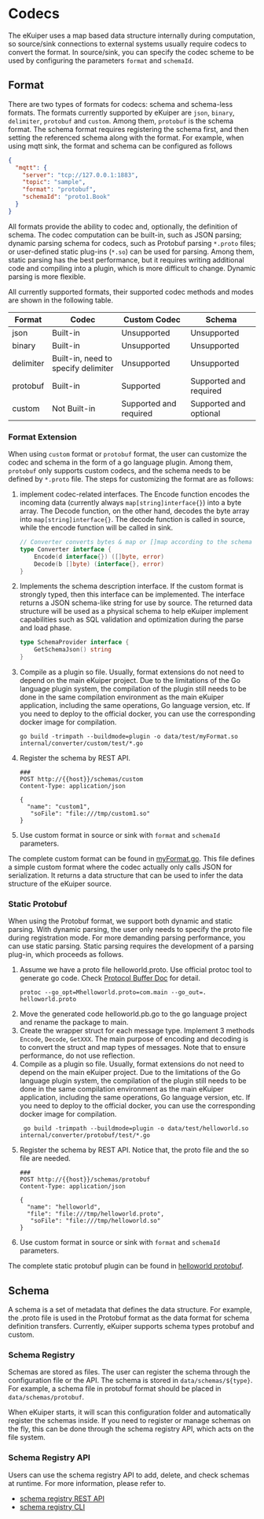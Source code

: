 # Codecs

The eKuiper uses a map based data structure internally during computation, so source/sink connections to external systems usually require codecs to convert the format. In source/sink, you can specify the codec scheme to be used by configuring the parameters `format` and `schemaId`.

## Format

There are two types of formats for codecs: schema and schema-less formats. The formats currently supported by eKuiper
are `json`, `binary`, `delimiter`, `protobuf` and `custom`. Among them, `protobuf` is the schema format.
The schema format requires registering the schema first, and then setting the referenced schema along with the format.
For example, when using mqtt sink, the format and schema can be configured as follows

```json
{
  "mqtt": {
    "server": "tcp://127.0.0.1:1883",
    "topic": "sample",
    "format": "protobuf",
    "schemaId": "proto1.Book"
  }
}
```

All formats provide the ability to codec and, optionally, the definition of schema. The codec computation can be built-in, such as JSON parsing; dynamic parsing schema for codecs, such as Protobuf parsing `*.proto` files; or user-defined static plug-ins (`*.so`) can be used for parsing. Among them, static parsing has the best performance, but it requires writing additional code and compiling into a plugin, which is more difficult to change. Dynamic parsing is more flexible.

All currently supported formats, their supported codec methods and modes are shown in the following table.

| Format    | Codec                               | Custom Codec           | Schema                 |
|-----------|-------------------------------------|------------------------|------------------------|
| json      | Built-in                            | Unsupported            | Unsupported            |
| binary    | Built-in                            | Unsupported            | Unsupported            |
| delimiter | Built-in, need to specify delimiter | Unsupported            | Unsupported            |
| protobuf  | Built-in                            | Supported              | Supported and required |
| custom    | Not Built-in                        | Supported and required | Supported and optional |

### Format Extension

When using `custom` format or `protobuf` format, the user can customize the codec and schema in the form of a go language plugin. Among them, `protobuf` only supports custom codecs, and the schema needs to be defined by `*.proto` file. The steps for customizing the format are as follows:

1. implement codec-related interfaces. The Encode function encodes the incoming data (currently always `map[string]interface{}`) into a byte array. The Decode function, on the other hand, decodes the byte array into `map[string]interface{}`. The decode function is called in source, while the encode function will be called in sink.
    ```go
    // Converter converts bytes & map or []map according to the schema
    type Converter interface {
        Encode(d interface{}) ([]byte, error)
        Decode(b []byte) (interface{}, error)
    }
    ```
2. Implements the schema description interface. If the custom format is strongly typed, then this interface can be implemented. The interface returns a JSON schema-like string for use by source. The returned data structure will be used as a physical schema to help eKuiper implement capabilities such as SQL validation and optimization during the parse and load phase.
    ```go
    type SchemaProvider interface {
	    GetSchemaJson() string
    }
    ```
3. Compile as a plugin so file. Usually, format extensions do not need to depend on the main eKuiper project. Due to the limitations of the Go language plugin system, the compilation of the plugin still needs to be done in the same compilation environment as the main eKuiper application, including the same operations, Go language version, etc. If you need to deploy to the official docker, you can use the corresponding docker image for compilation.
    ```shell
    go build -trimpath --buildmode=plugin -o data/test/myFormat.so internal/converter/custom/test/*.go
    ```
4. Register the schema by REST API.
    ```shell
    ###
    POST http://{{host}}/schemas/custom
    Content-Type: application/json
    
    {
      "name": "custom1",
       "soFile": "file:///tmp/custom1.so"
    }
    ```
5. Use custom format in source or sink with `format` and `schemaId` parameters.

The complete custom format can be found in [myFormat.go](https://github.com/lf-edge/ekuiper/blob/master/internal/converter/custom/test/myformat.go). This file defines a simple custom format where the codec actually only calls JSON for serialization. It returns a data structure that can be used to infer the data structure of the eKuiper source.

### Static Protobuf

When using the Protobuf format, we support both dynamic and static parsing. With dynamic parsing, the user only needs to
specify the proto file during registration mode. For more demanding parsing performance, you can use static parsing.
Static parsing requires the development of a parsing plug-in, which proceeds as follows.

1. Assume we have a proto file helloworld.proto. Use official protoc tool to generate go code. Check [Protocol Buffer Doc](https://developers.google.com/protocol-buffers/docs/reference/go-generated) for detail.
   ```shell
   protoc --go_opt=Mhelloworld.proto=com.main --go_out=. helloworld.proto
   ```
2. Move the generated code helloworld.pb.go to the go language project and rename the package to main.
3. Create the wrapper struct for each message type. Implement 3 methods `Encode`, `Decode`, `GetXXX`. The main purpose of encoding and decoding is to convert the struct and map types of messages. Note that to ensure performance, do not use reflection. 
4. Compile as a plugin so file. Usually, format extensions do not need to depend on the main eKuiper project. Due to the limitations of the Go language plugin system, the compilation of the plugin still needs to be done in the same compilation environment as the main eKuiper application, including the same operations, Go language version, etc. If you need to deploy to the official docker, you can use the corresponding docker image for compilation.
   ```shell
    go build -trimpath --buildmode=plugin -o data/test/helloworld.so internal/converter/protobuf/test/*.go
   ```
5. Register the schema by REST API. Notice that, the proto file and the so file are needed.
    ```shell
    ###
    POST http://{{host}}/schemas/protobuf
    Content-Type: application/json
    
    {
      "name": "helloworld",
      "file": "file:///tmp/helloworld.proto",
       "soFile": "file:///tmp/helloworld.so"
    }
    ```
6. Use custom format in source or sink with `format` and `schemaId` parameters.

The complete static protobuf plugin can be found in [helloworld protobuf](https://github.com/lf-edge/ekuiper/tree/master/internal/converter/protobuf/test).


## Schema

A schema is a set of metadata that defines the data structure. For example, the .proto file is used in the Protobuf format as the data format for schema definition transfers. Currently, eKuiper supports schema types protobuf and custom.

### Schema Registry

Schemas are stored as files. The user can register the schema through the configuration file or the API. The schema is stored in `data/schemas/${type}`. For example, a schema file in protobuf format should be placed in `data/schemas/protobuf`.

When eKuiper starts, it will scan this configuration folder and automatically register the schemas inside. If you need to register or manage schemas on the fly, this can be done through the schema registry API, which acts on the file system.

### Schema Registry API

Users can use the schema registry API to add, delete, and check schemas at runtime. For more information, please refer to.

- [schema registry REST API](../../api/restapi/schemas.md)
- [schema registry CLI](../../api/cli/schemas.md)